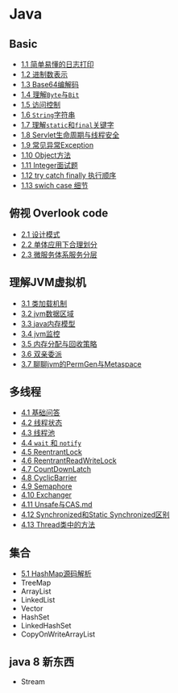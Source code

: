 # Java

## Basic

- [1.1 简单易懂的日志打印](1.1_打印日志.md)
- [1.2 进制数表示](1.2_进制数表示.md)
- [1.3 Base64编解码](1.3_base64编解码.md)
- [1.4 理解`Byte`与`Bit`](1.4_理解Byte与Bit.md)
- [1.5 访问控制](1.5_访问控制.md)
- [1.6 `String`字符串](1.6_String字符串.md)
- [1.7 理解`static`和`final`关键字](1.7_static和final关键字.md)
- [1.8 Servlet生命周期与线程安全](1.8_Servlet生命周期与线程安全.md)
- [1.9 常见异常Exception](1.9_Exception.md)
- [1.10 Object方法](1.10_Object方法.md)
- [1.11 Integer面试题](1.11_Integer面试题.md)
- [1.12 try catch finally 执行顺序](1.12_trycatchfinally执行顺序.md)
- [1.13 swich case 细节](1.13_swich-cash细节.md)

## 俯视 Overlook code

- [2.1 设计模式](2.1_设计模式/README.md)
- [2.2 单体应用下合理划分](2.2_单体应用下合理划分.md)
- [2.3 微服务体系服务分层](2.3_微服务体系服务分层.md)

## 理解JVM虚拟机

- [3.1 类加载机制](3.1_类加载机制.md)
- [3.2 jvm数据区域](3.2_jvm数据区域.md)
- [3.3 java内存模型](3.3_java内存模型.md)
- [3.4 jvm监控](3.4_jvm监控.md)
- [3.5 内存分配与回收策略](3.5_内存分配与回收策略.md)
- [3.6 双亲委派](3.6_双亲委派.md)
- [3.7 聊聊jvm的PermGen与Metaspace](3.7_聊聊jvm的PermGen与Metaspace.md)

## 多线程

- [4.1 基础问答](4_多线程/1_基础问答.md)
- [4.2 线程状态](4_多线程/2_线程状态.md)
- [4.3 线程池](4_多线程/3_线程池.md)
- [4.4 `wait` 和 `notify`](4_多线程/4_wait和notify.md)
- [4.5 ReentrantLock](4_多线程/5_ReentrantLock.md)
- [4.6 ReentrantReadWriteLock](4_多线程/6_ReentrantReadWriteLock.md)
- [4.7 CountDownLatch](4_多线程/7_CountDownLatch.md)
- [4.8 CyclicBarrier](4_多线程/8_CyclicBarrier.md)
- [4.9 Semaphore](4_多线程/9_Semaphore.md)
- [4.10 Exchanger](4_多线程/10_exchanger.md)
- [4.11 Unsafe与CAS.md](4_多线程/11_Unsafe与CAS.md)
- [4.12 Synchronized和Static Synchronized区别](4_多线程/12_Synchronized和StaticSynchronized区别)
- [4.13 Thread类中的方法](4_多线程/13_Thread类中的方法.md)

## 集合

- [5.1 HashMap源码解析](5.1_HashMap源码解析.md)
- TreeMap
- ArrayList
- LinkedList
- Vector
- HashSet
- LinkedHashSet
- CopyOnWriteArrayList


## java 8 新东西

- Stream